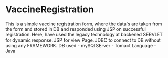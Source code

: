# VaccineRegistration
This is a simple vaccine registration form, where the data's are taken from the form  and stored in DB and responded using JSP on successful registration.
Here, have used the legacy technology at backened SERVLET for dynamic response. JSP for view Page. JDBC to connect to DB without using any FRAMEWORK.
DB used - mySQl
SErver - Tomact
Language - Java


